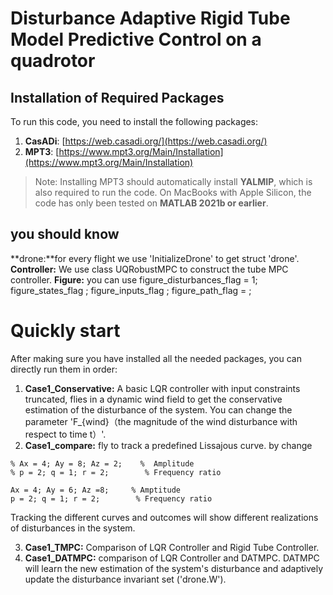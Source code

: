 # Disturbance Adaptive Rigid Tube Model Predictive Control on a quadrotor

## Installation of Required Packages

To run this code, you need to install the following packages:

1. **CasADi**: [https://web.casadi.org/](https://web.casadi.org/)  
2. **MPT3**: [https://www.mpt3.org/Main/Installation](https://www.mpt3.org/Main/Installation)  

> Note: Installing MPT3 should automatically install **YALMIP**, which is also required to run the code.
> On MacBooks with Apple Silicon, the code has only been tested on **MATLAB 2021b or earlier**.


## you should know
**drone:**for every flight we use 'InitializeDrone' to get struct 'drone'.
**Controller:** We use class UQRobustMPC to construct the tube MPC controller.
**Figure:** you can use figure_disturbances_flag = 1;
figure_states_flag ;
figure_inputs_flag ;
figure_path_flag = ;

# Quickly start
After making sure you have installed all the needed packages, you can directly run them in order:
1. **Case1_Conservative:** A basic LQR controller with input constraints truncated, flies in a dynamic wind field to get the conservative estimation of the disturbance of the system. You can change the parameter 'F_{wind}（the magnitude of the wind disturbance with respect to time t）'.
2. **Case1_compare:** fly to track a predefined Lissajous curve. by change  
``` Change the curve 
% Ax = 4; Ay = 8; Az = 2;    %  Amplitude
% p = 2; q = 1; r = 2;        % Frequency ratio

Ax = 4; Ay = 6; Az =8;     % Amptitude
p = 2; q = 1; r = 2;        % Frequency ratio
```
Tracking the different curves and outcomes will show different realizations of disturbances in the system.

3. **Case1_TMPC:** Comparison of LQR Controller and Rigid Tube Controller. 
4. **Case1_DATMPC:** comparison of LQR Controller and DATMPC. DATMPC will learn the new estimation of the system's disturbance and adaptively update the disturbance invariant set ('drone.W').



